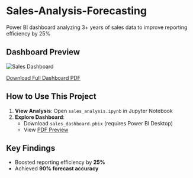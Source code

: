 # Sales-Analysis-Forecasting
Power BI dashboard analyzing 3+ years of sales data to improve reporting efficiency by 25%

## Dashboard Preview
![Sales Dashboard](screenshots/dashboard_preview.png)

[Download Full Dashboard PDF](Sales_Dashboard_Preview.pdf)

##  How to Use This Project
1. **View Analysis**: Open `sales_analysis.ipynb` in Jupyter Notebook
2. **Explore Dashboard**:  
   - Download `sales_dashboard.pbix` (requires Power BI Desktop)  
   - View [PDF Preview](Sales_Dashboard_Preview.pdf)  

## Key Findings 
- Boosted reporting efficiency by **25%**  
- Achieved **90% forecast accuracy**  
